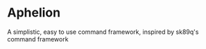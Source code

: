 Aphelion
========

A simplistic, easy to use command framework, inspired by sk89q's command framework